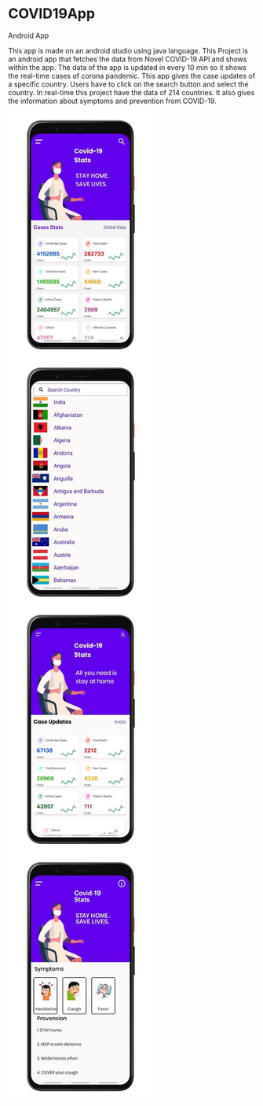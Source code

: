 # COVID19App
Android App

This app is made on an android studio using java language.
This Project is an android app that fetches the data from Novel COVID-19 API and shows within the app. The data of the app is updated in every 10 min so it shows the real-time cases of corona pandemic. This app gives the case updates of a specific country. Users have to click on the search button and select the country. In real-time this project have the data of 214 countries.
It also gives the information about symptoms and prevention from COVID-19.

![](a.jpg) ![](b.jpg) ![](c.jpg)  ![](d.jpg)
